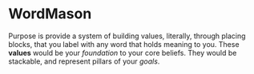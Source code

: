 # WordMason

Purpose is provide a system of building values, literally, through placing blocks, that you label with any word that holds meaning to you. These **values** would be your _foundation_ to your core beliefs. They would be stackable, and represent pillars of your _goals_.
